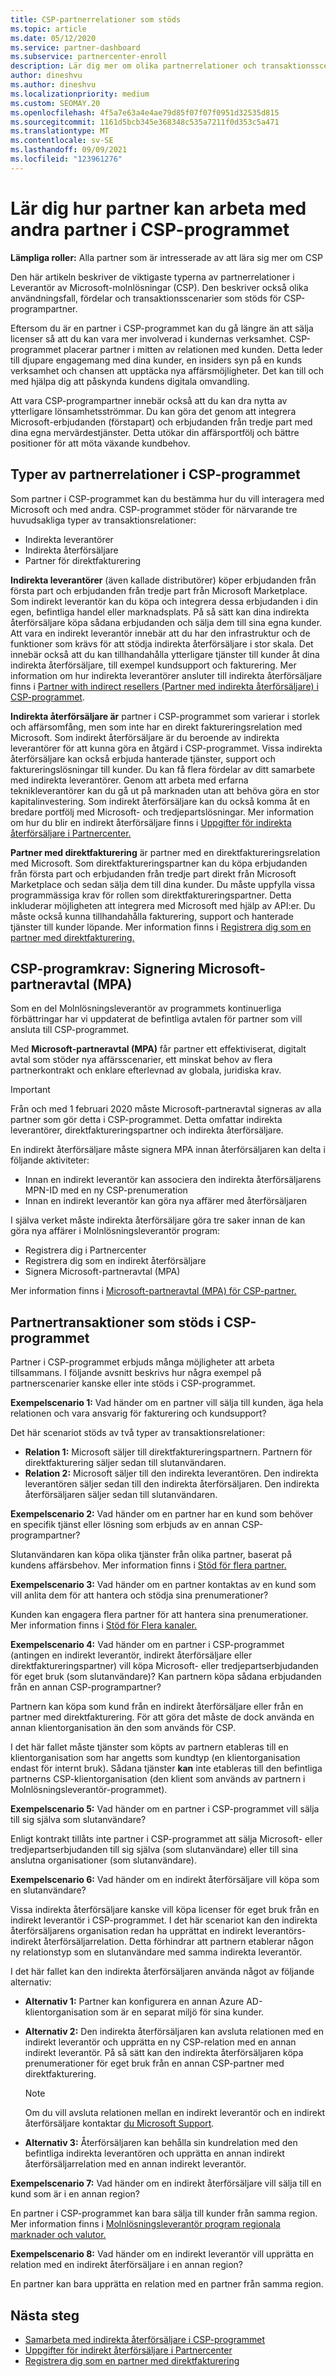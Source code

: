 ```yaml
---
title: CSP-partnerrelationer som stöds
ms.topic: article
ms.date: 05/12/2020
ms.service: partner-dashboard
ms.subservice: partnercenter-enroll
description: Lär dig mer om olika partnerrelationer och transaktionsscenarier som stöds för partner i CSP-programmet.
author: dineshvu
ms.author: dineshvu
ms.localizationpriority: medium
ms.custom: SEOMAY.20
ms.openlocfilehash: 4f5a7e63a4e4ae79d85f07f07f0951d32535d815
ms.sourcegitcommit: 1161d5bcb345e368348c535a7211f0d353c5a471
ms.translationtype: MT
ms.contentlocale: sv-SE
ms.lasthandoff: 09/09/2021
ms.locfileid: "123961276"
---
```

# <a name="learn-how-partners-can-work-with-other-partners-in-the-csp-program"></a>Lär dig hur partner kan arbeta med andra partner i CSP-programmet

**Lämpliga roller:** Alla partner som är intresserade av att lära sig mer om CSP

Den här artikeln beskriver de viktigaste typerna av partnerrelationer i Leverantör av Microsoft-molnlösningar (CSP). Den beskriver också olika användningsfall, fördelar och transaktionsscenarier som stöds för CSP-programpartner.

Eftersom du är en partner i CSP-programmet kan du gå längre än att sälja licenser så att du kan vara mer involverad i kundernas verksamhet. CSP-programmet placerar partner i mitten av relationen med kunden. Detta leder till djupare engagemang med dina kunder, en insiders syn på en kunds verksamhet och chansen att upptäcka nya affärsmöjligheter. Det kan till och med hjälpa dig att påskynda kundens digitala omvandling.

Att vara CSP-programpartner innebär också att du kan dra nytta av ytterligare lönsamhetsströmmar. Du kan göra det genom att integrera Microsoft-erbjudanden (förstapart) och erbjudanden från tredje part med dina egna mervärdestjänster. Detta utökar din affärsportfölj och bättre positioner för att möta växande kundbehov.

## <a name="types-of-partner-relationships-in-the-csp-program"></a>Typer av partnerrelationer i CSP-programmet

Som partner i CSP-programmet kan du bestämma hur du vill interagera med Microsoft och med andra. CSP-programmet stöder för närvarande tre huvudsakliga typer av transaktionsrelationer:

- Indirekta leverantörer
- Indirekta återförsäljare
- Partner för direktfakturering

**Indirekta leverantörer** (även kallade distributörer) köper erbjudanden från första part och erbjudanden från tredje part från Microsoft Marketplace. Som indirekt leverantör kan du köpa och integrera dessa erbjudanden i din egen, befintliga handel eller marknadsplats. På så sätt kan dina indirekta återförsäljare köpa sådana erbjudanden och sälja dem till sina egna kunder. Att vara en indirekt leverantör innebär att du har den infrastruktur och de funktioner som krävs för att stödja indirekta återförsäljare i stor skala. Det innebär också att du kan tillhandahålla ytterligare tjänster till kunder åt dina indirekta återförsäljare, till exempel kundsupport och fakturering. Mer information om hur indirekta leverantörer ansluter till indirekta återförsäljare finns i [Partner with indirect resellers (Partner med indirekta återförsäljare) i CSP-programmet](indirect-provider-tasks-in-partner-center.md).

**Indirekta återförsäljare är** partner i CSP-programmet som varierar i storlek och affärsomfång, men som inte har en direkt faktureringsrelation med Microsoft. Som indirekt återförsäljare är du beroende av indirekta leverantörer för att kunna göra en åtgärd i CSP-programmet. Vissa indirekta återförsäljare kan också erbjuda hanterade tjänster, support och faktureringslösningar till kunder. Du kan få flera fördelar av ditt samarbete med indirekta leverantörer. Genom att arbeta med erfarna teknikleverantörer kan du gå ut på marknaden utan att behöva göra en stor kapitalinvestering. Som indirekt återförsäljare kan du också komma åt en bredare portfölj med Microsoft- och tredjepartslösningar. Mer information om hur du blir en indirekt återförsäljare finns i [Uppgifter för indirekta återförsäljare i Partnercenter.](indirect-reseller-tasks-in-partner-center.md)

**Partner med direktfakturering** är partner med en direktfaktureringsrelation med Microsoft. Som direktfaktureringspartner kan du köpa erbjudanden från första part och erbjudanden från tredje part direkt från Microsoft Marketplace och sedan sälja dem till dina kunder. Du måste uppfylla vissa programmässiga krav för rollen som direktfaktureringspartner. Detta inkluderar möjligheten att integrera med Microsoft med hjälp av API:er. Du måste också kunna tillhandahålla fakturering, support och hanterade tjänster till kunder löpande. Mer information finns i [Registrera dig som en partner med direktfakturering.](enrolling-in-the-csp-program.md#enroll-as-a-direct-bill-partner)

## <a name="csp-program-requirements-signing-the-microsoft-partner-agreement-mpa"></a>CSP-programkrav: Signering Microsoft-partneravtal (MPA)

Som en del Molnlösningsleverantör av programmets kontinuerliga förbättringar har vi uppdaterat de befintliga avtalen för partner som vill ansluta till CSP-programmet.

Med **Microsoft-partneravtal (MPA)** får partner ett effektiviserat, digitalt avtal som stöder nya affärsscenarier, ett minskat behov av flera partnerkontrakt och enklare efterlevnad av globala, juridiska krav.

>[!IMPORTANT]
> Från och med 1 februari 2020 måste Microsoft-partneravtal signeras av alla partner som gör detta i CSP-programmet. Detta omfattar indirekta leverantörer, direktfaktureringspartner och indirekta återförsäljare.

En indirekt återförsäljare måste signera MPA innan återförsäljaren kan delta i följande aktiviteter:

- Innan en indirekt leverantör kan associera den indirekta återförsäljarens MPN-ID med en ny CSP-prenumeration
- Innan en indirekt leverantör kan göra nya affärer med återförsäljaren

I själva verket måste indirekta återförsäljare göra tre saker innan de kan göra nya affärer i Molnlösningsleverantör program:

- Registrera dig i Partnercenter
- Registrera dig som en indirekt återförsäljare
- Signera Microsoft-partneravtal (MPA)

Mer information finns i [Microsoft-partneravtal (MPA) för CSP-partner.](microsoft-partner-agreement.md)

## <a name="supported-partner-transactions-in-the-csp-program"></a>Partnertransaktioner som stöds i CSP-programmet

Partner i CSP-programmet erbjuds många möjligheter att arbeta tillsammans. I följande avsnitt beskrivs hur några exempel på partnerscenarier kanske eller inte stöds i CSP-programmet.

**Exempelscenario 1:** Vad händer om en partner vill sälja till kunden, äga hela relationen och vara ansvarig för fakturering och kundsupport?

Det här scenariot stöds av två typer av transaktionsrelationer:

- **Relation 1:** Microsoft säljer till direktfaktureringspartnern. Partnern för direktfakturering säljer sedan till slutanvändaren.<br>
- **Relation 2:** Microsoft säljer till den indirekta leverantören. Den indirekta leverantören säljer sedan till den indirekta återförsäljaren. Den indirekta återförsäljaren säljer sedan till slutanvändaren.</br>

**Exempelscenario 2:** Vad händer om en partner har en kund som behöver en specifik tjänst eller lösning som erbjuds av en annan CSP-programpartner?

Slutanvändaren kan köpa olika tjänster från olika partner, baserat på kundens affärsbehov. Mer information finns i [Stöd för flera partner.](multipartner.md)

**Exempelscenario 3:** Vad händer om en partner kontaktas av en kund som vill anlita dem för att hantera och stödja sina prenumerationer?

Kunden kan engagera flera partner för att hantera sina prenumerationer. Mer information finns i [Stöd för Flera kanaler.](multichannel.md)

**Exempelscenario 4:** Vad händer om en partner i CSP-programmet (antingen en indirekt leverantör, indirekt återförsäljare eller direktfaktureringspartner) vill köpa Microsoft- eller tredjepartserbjudanden för eget bruk (som slutanvändare)? Kan partnern köpa sådana erbjudanden från en annan CSP-programpartner?

Partnern kan köpa som kund från en indirekt återförsäljare eller från en partner med direktfakturering. För att göra det måste de dock använda en annan klientorganisation än den som används för CSP.

I det här fallet måste tjänster som köpts av partnern etableras till en klientorganisation som har angetts som kundtyp (en klientorganisation endast för internt bruk). Sådana tjänster **kan** inte etableras till den befintliga partnerns CSP-klientorganisation (den klient som används av partnern i Molnlösningsleverantör-programmet).</br>

**Exempelscenario 5:** Vad händer om en partner i CSP-programmet vill sälja till sig själva som slutanvändare?

Enligt kontrakt tillåts inte partner i CSP-programmet att sälja Microsoft- eller tredjepartserbjudanden till sig själva (som slutanvändare) eller till sina anslutna organisationer (som slutanvändare).

**Exempelscenario 6:** Vad händer om en indirekt återförsäljare vill köpa som en slutanvändare?

Vissa indirekta återförsäljare kanske vill köpa licenser för eget bruk från en indirekt leverantör i CSP-programmet. I det här scenariot kan den indirekta återförsäljarens organisation redan ha upprättat en indirekt leverantörs-indirekt återförsäljarrelation. Detta förhindrar att partnern etablerar någon ny relationstyp som en slutanvändare med samma indirekta leverantör.

I det här fallet kan den indirekta återförsäljaren använda något av följande alternativ:

- **Alternativ 1:** Partner kan konfigurera en annan Azure AD-klientorganisation som är en separat miljö för sina kunder.

- **Alternativ 2:** Den indirekta återförsäljaren kan avsluta relationen med en indirekt leverantör och upprätta en ny CSP-relation med en annan indirekt leverantör. På så sätt kan den indirekta återförsäljaren köpa prenumerationer för eget bruk från en annan CSP-partner med direktfakturering.

   >[!NOTE]
   >Om du vill avsluta relationen mellan en indirekt leverantör och en indirekt återförsäljare kontaktar [du Microsoft Support](support-from-microsoft.md).

- **Alternativ 3:** Återförsäljaren kan behålla sin kundrelation med den befintliga indirekta leverantören och upprätta en annan indirekt återförsäljarrelation med en annan indirekt leverantör.

**Exempelscenario 7:** Vad händer om en indirekt återförsäljare vill sälja till en kund som är i en annan region?

En partner i CSP-programmet kan bara sälja till kunder från samma region. Mer information finns i [Molnlösningsleverantör program regionala marknader och valutor.](regional-authorization-overview.md)

**Exempelscenario 8:** Vad händer om en indirekt leverantör vill upprätta en relation med en indirekt återförsäljare i en annan region?

En partner kan bara upprätta en relation med en partner från samma region.

## <a name="next-steps"></a>Nästa steg

- [Samarbeta med indirekta återförsäljare i CSP-programmet](indirect-provider-tasks-in-partner-center.md)
- [Uppgifter för indirekt återförsäljare i Partnercenter](indirect-reseller-tasks-in-partner-center.md)
- [Registrera dig som en partner med direktfakturering](enrolling-in-the-csp-program.md#enroll-as-a-direct-bill-partner)